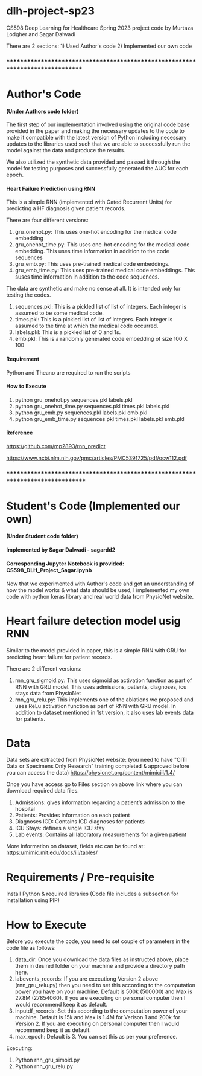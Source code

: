 # dlh-project-sp23
CS598 Deep Learning for Healthcare Spring 2023 project code by Murtaza Lodgher and Sagar Dalwadi

There are 2 sections: 1) Used Author's code 2) Implemented our own code

### *****************************************************************************

# Author's Code
#### (Under Authors code folder)

The first step of our implementation involved using the original code base provided in the paper and making the necessary updates to the code to make it compatible with the latest version of Python including necessary updates to the libraries used such that we are able to successfully run the model against the data and produce the results.

We also utilized the synthetic data provided and passed it through the model for testing purposes and successfully generated the AUC for each epoch.

#### Heart Failure Prediction using RNN
This is a simple RNN (implemented with Gated Recurrent Units) for predicting a HF diagnosis given patient records.

There are four different versions:

1. gru_onehot.py: This uses one-hot encoding for the medical code embedding
2. gru_onehot_time.py: This uses one-hot encoding for the medical code embedding. This uses time information in addition to the code sequences
3. gru_emb.py: This uses pre-trained medical code embeddings. 
4. gru_emb_time.py: This uses pre-trained medical code embeddings. This suses time information in addition to the code sequences.

The data are synthetic and make no sense at all. It is intended only for testing the codes.

1. sequences.pkl: This is a pickled list of list of integers. Each integer is assumed to be some medical code.
2. times.pkl: This is a pickled list of list of integers. Each integer is assumed to the time at which the medical code occurred.
3. labels.pkl: This is a pickled list of 0 and 1s.
4. emb.pkl: This is a randomly generated code embedding of size 100 X 100

#### Requirement
Python and Theano are required to run the scripts

#### How to Execute
1. python gru_onehot.py sequences.pkl labels.pkl <output>
2. python gru_onehot_time.py sequences.pkl times.pkl labels.pkl <output>
3. python gru_emb.py sequences.pkl labels.pkl emb.pkl <output>
4. python gru_emb_time.py sequences.pkl times.pkl labels.pkl emb.pkl <output>

#### Reference
https://github.com/mp2893/rnn_predict

https://www.ncbi.nlm.nih.gov/pmc/articles/PMC5391725/pdf/ocw112.pdf


### ******************************************************************************

# Student's Code (Implemented our own)
#### (Under Student code folder)
#### Implemented by Sagar Dalwadi - sagardd2
#### Corresponding Jupyter Notebook is provided: CS598_DLH_Project_Sagar.ipynb

Now that we experimented with Author's code and got an understanding of how the model works & what data should be used, I implemented my own code with python keras library and real world data from PhysioNet website.

# Heart failure detection model usig RNN
Similar to the model provided in paper, this is a simple RNN with GRU for predicting heart failure for patient records.

There are 2 different versions:

1. rnn_gru_sigmoid.py: This uses sigmoid as activation function as part of RNN with GRU model. This uses admissions, patients, diagnoses, icu stays data from PhysioNet
2. rnn_gru_relu.py: This implements one of the ablations we proposed and uses ReLu activation function as part of RNN with GRU model. In addition to dataset mentioned in 1st version, it also uses lab events data for patients.

# Data

Data sets are extracted from PhysioNet website: (you need to have "CITI Data or Specimens Only Research" training completed & approved before you can access the data)
https://physionet.org/content/mimiciii/1.4/

Once you have access go to Files section on above link where you can download required data files.

1. Admissions: gives information regarding a patient’s admission to the hospital
2. Patients: Provides information on each patient
3. Diagnoses ICD: Contains ICD diagnoses for patients
4. ICU Stays: defines a single ICU stay
5. Lab events: Contains all laboratory measurements for a given patient

More information on dataset, fields etc can be found at: https://mimic.mit.edu/docs/iii/tables/

# Requirements / Pre-requisite

Install Python & required libraries (Code file includes a subsection for installation using PIP)

# How to Execute

Before you execute the code, you need to set couple of parameters in the code file as follows:

1. data_dir: Once you download the data files as instructed above, place them in desired folder on your machine and provide a directory path here.
2. labevents_records: If you are executiong Version 2 above (rnn_gru_relu.py) then you need to set this according to the computation power you have on your machine. Default is 500k (500000) and Max is 27.8M (27854060). If you are executing on personal computer then I would recommend keep it as default.
3. inputdf_records: Set this according to the computation power of your machine. Default is 15k and Max is 1.4M for Verison 1 and 200k for Version 2. If you are executing on personal computer then I would recommend keep it as default.
4. max_epoch: Default is 3. You can set this as per your preference.

Executing:

1. Python rnn_gru_simoid.py
2. Python rnn_gru_relu.py

